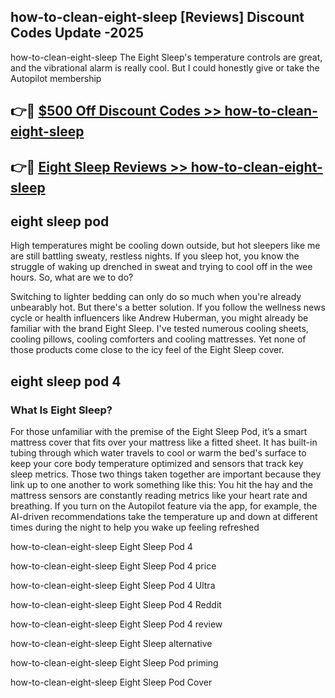 ## how-to-clean-eight-sleep [Reviews​] Discount Codes Update -2025

how-to-clean-eight-sleep The Eight Sleep's temperature controls are great, and the vibrational alarm is really cool. But I could honestly give or take the Autopilot membership

## 👉🔴 [$500 Off Discount Codes >> how-to-clean-eight-sleep](http://download.freeplayer.one?title=how-to-clean-eight-sleep&ref=18-ES)

## 👉🔴 [Eight Sleep Reviews >> how-to-clean-eight-sleep](http://download.freeplayer.one?title=how-to-clean-eight-sleep&ref=18-ES)

## eight sleep pod

High temperatures might be cooling down outside, but hot sleepers like me are still battling sweaty, restless nights. If you sleep hot, you know the struggle of waking up drenched in sweat and trying to cool off in the wee hours. So, what are we to do?

Switching to lighter bedding can only do so much when you're already unbearably hot. But there's a better solution. If you follow the wellness news cycle or health influencers like Andrew Huberman, you might already be familiar with the brand Eight Sleep. I've tested numerous cooling sheets, cooling pillows, cooling comforters and cooling mattresses. Yet none of those products come close to the icy feel of the Eight Sleep cover.

## eight sleep pod 4

### What Is Eight Sleep?

For those unfamiliar with the premise of the Eight Sleep Pod, it’s a smart mattress cover that fits over your mattress like a fitted sheet. It has built-in tubing through which water travels to cool or warm the bed's surface to keep your core body temperature optimized and sensors that track key sleep metrics. Those two things taken together are important because they link up to one another to work something like this: You hit the hay and the mattress sensors are constantly reading metrics like your heart rate and breathing. If you turn on the Autopilot feature via the app, for example, the AI-driven recommendations take the temperature up and down at different times during the night to help you wake up feeling refreshed

how-to-clean-eight-sleep Eight Sleep Pod 4

how-to-clean-eight-sleep Eight Sleep Pod 4 price

how-to-clean-eight-sleep Eight Sleep Pod 4 Ultra

how-to-clean-eight-sleep Eight Sleep Pod 4 Reddit

how-to-clean-eight-sleep Eight Sleep Pod 4 review

how-to-clean-eight-sleep Eight Sleep alternative

how-to-clean-eight-sleep Eight Sleep Pod priming

how-to-clean-eight-sleep Eight Sleep Pod Cover
